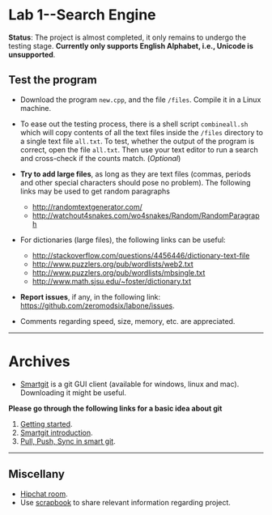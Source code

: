 # Lab 1--Search Engine

**Status**: The project is almost completed, it only remains to undergo the testing stage.
**Currently only supports English Alphabet, i.e., Unicode is unsupported**.

## Test the program

* Download the program `new.cpp`, and the file `/files`. Compile it in a Linux machine.
* To ease out the testing process, there is a shell script `combineall.sh` which will copy contents of all the text files inside the `/files` directory to a single text file `all.txt`. To test, whether the output of the program is correct, open the file `all.txt`. Then use your text editor to run a search and cross-check if the counts match. (*Optional*)
* **Try to add large files**, as long as they are text files (commas, periods and other special characters should pose no problem). The following links may be used to get random paragraphs
  * http://randomtextgenerator.com/
  * http://watchout4snakes.com/wo4snakes/Random/RandomParagraph
* For dictionaries (large files), the following links can be useful:
  * http://stackoverflow.com/questions/4456446/dictionary-text-file
  * http://www.puzzlers.org/pub/wordlists/web2.txt
  * http://www.puzzlers.org/pub/wordlists/mbsingle.txt
  * http://www.math.sjsu.edu/~foster/dictionary.txt
  
* **Report issues**, if any, in the following link: https://github.com/zeromodsix/labone/issues.
* Comments regarding speed, size, memory, etc. are appreciated. 

* * *

# Archives

* [Smartgit](http://www.syntevo.com/smartgit/) is a git GUI client (available for windows, linux and mac). Downloading it might be useful.

**Please go through the following links for a basic idea about git**

1. [Getting started](http://git-scm.com/book/en/v2/Getting-Started-Git-Basics).
2. [Smartgit introduction](http://www.syntevo.com/smartgit/tour/).
3. [Pull, Push, Sync in smart git](http://www.syntevo.com/smartgit/documentation/6.5/show?page=commands).

* * *

## Miscellany

* [Hipchat room](https://www.hipchat.com/invite/314159/f5d4d779252465a25c05065d4e329bc6). 
* Use [scrapbook](https://github.com/zeromodsix/labone/wiki/Scrapbook) to share relevant information regarding project.
